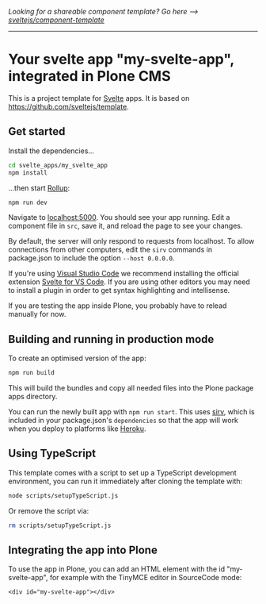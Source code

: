 *Looking for a shareable component template? Go here --> [sveltejs/component-template](https://github.com/sveltejs/component-template)*

---

# Your svelte app "my-svelte-app", integrated in Plone CMS

This is a project template for [Svelte](https://svelte.dev) apps. It is based on https://github.com/sveltejs/template.

## Get started

Install the dependencies...

```bash
cd svelte_apps/my_svelte_app
npm install
```

...then start [Rollup](https://rollupjs.org):

```bash
npm run dev
```

Navigate to [localhost:5000](http://localhost:5000). You should see your app running. Edit a component file in `src`, save it, and reload the page to see your changes.

By default, the server will only respond to requests from localhost. To allow connections from other computers, edit the `sirv` commands in package.json to include the option `--host 0.0.0.0`.

If you're using [Visual Studio Code](https://code.visualstudio.com/) we recommend installing the official extension [Svelte for VS Code](https://marketplace.visualstudio.com/items?itemName=svelte.svelte-vscode). If you are using other editors you may need to install a plugin in order to get syntax highlighting and intellisense.

If you are testing the app inside Plone, you probably have to relead manually for now.

## Building and running in production mode

To create an optimised version of the app:

```bash
npm run build
```

This will build the bundles and copy all needed files into the Plone package apps directory.

You can run the newly built app with `npm run start`. This uses [sirv](https://github.com/lukeed/sirv), which is included in your package.json's `dependencies` so that the app will work when you deploy to platforms like [Heroku](https://heroku.com).


## Using TypeScript

This template comes with a script to set up a TypeScript development environment, you can run it immediately after cloning the template with:

```bash
node scripts/setupTypeScript.js
```

Or remove the script via:

```bash
rm scripts/setupTypeScript.js
```

## Integrating the app into Plone

To use the app in Plone, you can add an HTML element with the id "my-svelte-app", for example with the TinyMCE editor in SourceCode mode:

    <div id="my-svelte-app"></div>
